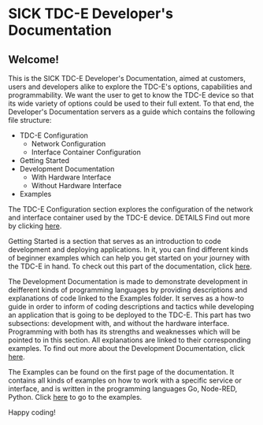 # SICK TDC-E Developer's Documentation

## Welcome!

This is the SICK TDC-E Developer's Documentation, aimed at customers, users and developers alike to explore the TDC-E's options, capabilities and programmability. We want the user to get to know the TDC-E device so that its wide variety of options could be used to their full extent. To that end, the Developer's Documentation servers as a guide which contains the following file structure:

- TDC-E Configuration
  - Network Configuration
  - Interface Container Configuration
- Getting Started
- Development Documentation
  - With Hardware Interface
  - Without Hardware Interface
- Examples

The TDC-E Configuration section explores the configuration of the network and interface container used by the TDC-E device. DETAILS Find out more by clicking [here](https://github.com/SICKAG/sick_tdc-e-developers-documentation/wiki/TDC%E2%80%90E-Configuration).

Getting Started is a section that serves as an introduction to code development and deploying applications. In it, you can find different kinds of beginner examples which can help you get started on your journey with the TDC-E in hand. To check out this part of the documentation, click [here](https://github.com/SICKAG/sick_tdc-e-developers-documentation/wiki/Getting-Started).

The Development Documentation is made to demonstrate development in deifferent kinds of programming languages by providing descriptions and explanations of code linked to the Examples folder. It serves as a how-to guide in order to inform of coding descriptions and tactics while developing an application that is going to be deployed to the TDC-E. This part has two subsections: development with, and without the hardware interface. Programming with both has its strengths and weaknesses which will be pointed to in this section. All explanations are linked to their corresponding examples. To find out more about the Development Documentation, click [here](https://github.com/SICKAG/sick_tdc-e-developers-documentation/wiki/Development-Documentation).

The Examples can be found on the first page of the documentation. It contains all kinds of examples on how to work with a specific service or interface, and is written in the programming languages Go, Node-RED, Python. Click [here](https://github.com/SICKAG/sick_tdc-e-developers-documentation/tree/getting_started/examples) to go to the examples.

Happy coding!
